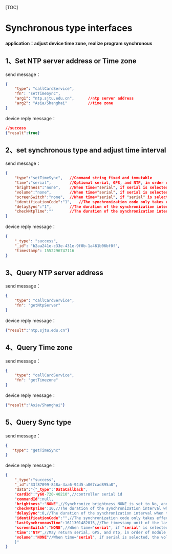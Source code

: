 [TOC]



# Synchronous type interfaces

#### application：adjust device time zone, realize program synchronous 

## 1、Set NTP server address or Time zone

send message：

```json
{ 
    "type": "callCardService", 
    "fn": "setTimeSync", 
    "arg1": "ntp.sjtu.edu.cn", 		//ntp server address
    "arg2": "Asia/Shanghai" 		//time zone
} 
```

device reply  message：

```json
//success
{"result":true}
```

## 

## 2、set synchronous type and adjust time interval

send message：

```json
{
    "type":"setTimeSync",	//Command string fixed and immutable
    "time":"serial",		//Optional serial, GPS, and NTP, in order of module timing, GPS timing, and network timing
    "brightness":"none",	//When time="serial", if serial is selected, the brightness will be adjusted according to the main module; otherwise, it will be set to none
    "volume":"none",		//When time="serial", if serial is selected, the volume will be adjusted according to the main module, otherwise it will be set to none
    "screenSwitch":"none",	//When time="serial", if "serial" is selected, the screen switch setting will be adjusted according to the main module, otherwise it will be set to none
    "identificationCode":"1",	//The synchronization code only takes effect when time="serial", and the synchronization code of the devices that need to be synchronized must be consistent
    "delaySync":"1",		//The duration of the synchronization interval when time="serial", specifying the frequency of program timing, in milliseconds
    "checkNtpTime":""		//The duration of the synchronization interval when time="ntp", in minutes
}
```

device reply  message：

```json
{
    "_type": "success",
    "_id": "b2aa241e-c33e-431e-9f0b-1a461b06bf0f",
    "timestamp": 1552296747116
}
```

## 

## 3、Query NTP server address

send message：

```json
{ 
    "type": "callCardService", 
    "fn": "getNtpServer" 
} 
```

device reply  message：

```json
{"result":"ntp.sjtu.edu.cn"}
```



## 4、Query Time zone

send message：

```json
{ 
    "type": "callCardService", 
    "fn": "getTimezone"
} 
```

device reply  message：

```json
{"result":"Asia/Shanghai"}
```



## 5、Query Sync type

send message：

```json
{
   "type": "getTimeSync"
}
```

device reply  message：

```json
{
    "_type":"success",
    "_id":"33f87099-848a-4aa6-94d5-a867cad895a8",
	"data":"{"_type":"DataCallback",
	"cardId":"y60-720-40210",//controller serial id
	"commandId":null,
	"brightness":"NONE",//Synchronize brightness NONE is set to No, and if it is serial, synchronize brightness values when using module synchronization
	"checkNtpTime":10,//The duration of the synchronization interval when time="ntp", in minutes
	"delaySync":0,//The duration of the synchronization interval when time="serial", specifying the frequency of program timing, in milliseconds
	"identificationCode":"",//The synchronization code only takes effect when time="serial", and the synchronization code of the devices that need to be synchronized must be consistent
	"lastSynchronousTime":1611301482015,//The timestamp unit of the last time synchronization was triggered is milliseconds
	"screenSwitch":"NONE",//When time="serial", if "serial" is selected, the screen switch setting will be adjusted according to the main module, otherwise it will be set to none
	"time":"NTP",//May return serial, GPS, and ntp, in order of module timing, GPS timing, and network timing
	"volume":"NONE"//When time="serial", if serial is selected, the volume will be adjusted according to the main module, otherwise it will be set to none
    }"
}
```

